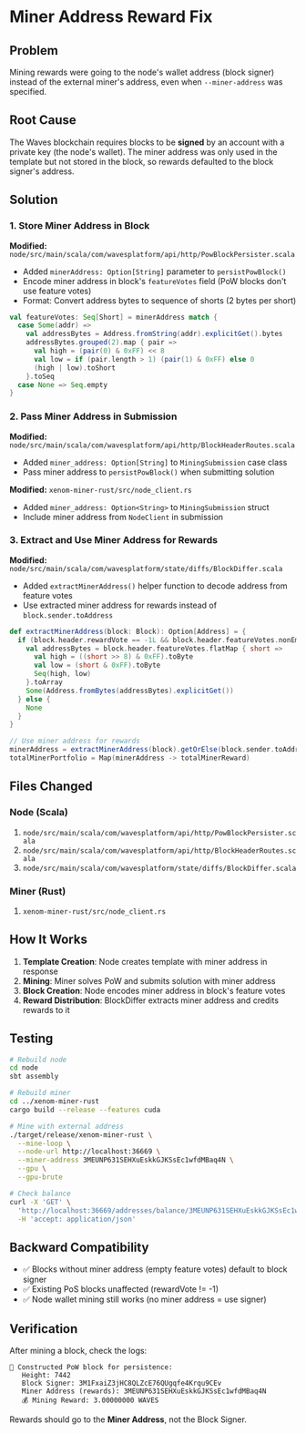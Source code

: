 # Miner Address Reward Fix

## Problem

Mining rewards were going to the node's wallet address (block signer) instead of the external miner's address, even when `--miner-address` was specified.

## Root Cause

The Waves blockchain requires blocks to be **signed** by an account with a private key (the node's wallet). The miner address was only used in the template but not stored in the block, so rewards defaulted to the block signer's address.

## Solution

### 1. Store Miner Address in Block

**Modified:** `node/src/main/scala/com/wavesplatform/api/http/PowBlockPersister.scala`

- Added `minerAddress: Option[String]` parameter to `persistPowBlock()`
- Encode miner address in block's `featureVotes` field (PoW blocks don't use feature votes)
- Format: Convert address bytes to sequence of shorts (2 bytes per short)

```scala
val featureVotes: Seq[Short] = minerAddress match {
  case Some(addr) =>
    val addressBytes = Address.fromString(addr).explicitGet().bytes
    addressBytes.grouped(2).map { pair =>
      val high = (pair(0) & 0xFF) << 8
      val low = if (pair.length > 1) (pair(1) & 0xFF) else 0
      (high | low).toShort
    }.toSeq
  case None => Seq.empty
}
```

### 2. Pass Miner Address in Submission

**Modified:** `node/src/main/scala/com/wavesplatform/api/http/BlockHeaderRoutes.scala`

- Added `miner_address: Option[String]` to `MiningSubmission` case class
- Pass miner address to `persistPowBlock()` when submitting solution

**Modified:** `xenom-miner-rust/src/node_client.rs`

- Added `miner_address: Option<String>` to `MiningSubmission` struct
- Include miner address from `NodeClient` in submission

### 3. Extract and Use Miner Address for Rewards

**Modified:** `node/src/main/scala/com/wavesplatform/state/diffs/BlockDiffer.scala`

- Added `extractMinerAddress()` helper function to decode address from feature votes
- Use extracted miner address for rewards instead of `block.sender.toAddress`

```scala
def extractMinerAddress(block: Block): Option[Address] = {
  if (block.header.rewardVote == -1L && block.header.featureVotes.nonEmpty) {
    val addressBytes = block.header.featureVotes.flatMap { short =>
      val high = ((short >> 8) & 0xFF).toByte
      val low = (short & 0xFF).toByte
      Seq(high, low)
    }.toArray
    Some(Address.fromBytes(addressBytes).explicitGet())
  } else {
    None
  }
}

// Use miner address for rewards
minerAddress = extractMinerAddress(block).getOrElse(block.sender.toAddress)
totalMinerPortfolio = Map(minerAddress -> totalMinerReward)
```

## Files Changed

### Node (Scala)
1. `node/src/main/scala/com/wavesplatform/api/http/PowBlockPersister.scala`
2. `node/src/main/scala/com/wavesplatform/api/http/BlockHeaderRoutes.scala`
3. `node/src/main/scala/com/wavesplatform/state/diffs/BlockDiffer.scala`

### Miner (Rust)
1. `xenom-miner-rust/src/node_client.rs`

## How It Works

1. **Template Creation**: Node creates template with miner address in response
2. **Mining**: Miner solves PoW and submits solution with miner address
3. **Block Creation**: Node encodes miner address in block's feature votes
4. **Reward Distribution**: BlockDiffer extracts miner address and credits rewards to it

## Testing

```bash
# Rebuild node
cd node
sbt assembly

# Rebuild miner
cd ../xenom-miner-rust
cargo build --release --features cuda

# Mine with external address
./target/release/xenom-miner-rust \
  --mine-loop \
  --node-url http://localhost:36669 \
  --miner-address 3MEUNP631SEHXuEskkGJKSsEc1wfdMBaq4N \
  --gpu \
  --gpu-brute

# Check balance
curl -X 'GET' \
  'http://localhost:36669/addresses/balance/3MEUNP631SEHXuEskkGJKSsEc1wfdMBaq4N' \
  -H 'accept: application/json'
```

## Backward Compatibility

- ✅ Blocks without miner address (empty feature votes) default to block signer
- ✅ Existing PoS blocks unaffected (rewardVote != -1)
- ✅ Node wallet mining still works (no miner address = use signer)

## Verification

After mining a block, check the logs:

```
🔨 Constructed PoW block for persistence:
   Height: 7442
   Block Signer: 3M1FxaiZ3jHC8QLZcE76QUgqfe4Krqu9CEv
   Miner Address (rewards): 3MEUNP631SEHXuEskkGJKSsEc1wfdMBaq4N
   💰 Mining Reward: 3.00000000 WAVES
```

Rewards should go to the **Miner Address**, not the Block Signer.
